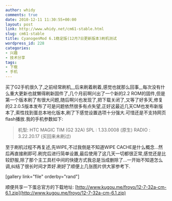 ```yaml
---
author: whidy
comments: true
date: 2010-12-11 11:30:55+00:00
layout: post
link: http://www.whidy.net/cm61-stable.html
slug: cm61-stable
title: CyanogenMod 6.1稳定版(12月7日更新版本)刷机测试
wordpress_id: 228
categories:
- 兴趣
- 技术分享
tags:
- 下载
- 手机
---
```


买了G2手机很久了,之前经常刷机,,,后来刷着刷着,感觉也就那么回事,,,每次没有什么重大更新也就懒得刷新固件了,几个月前啊兴出了一个新的2.2 ROM的固件,但是第一个版本刷了有很大问题,随后啊兴也发现了,把下载关闭了,又等了好多天,修复的2.2.0.5版本发布了可是问题依然很多有点失望,正好这最近几天CM也发布新版本了,索性找到蛋总本地化版本,刷了下感觉设置选项十分强大.可惜还是不支持网页flash播放.我的手机参数如下:


<blockquote>机型: HTC MAGIC TIM (G2 32A)
SPL : 1.33.0008 (原生)
RADIO : 3.22.20.17 (买回来未刷过)</blockquote>


至于刷机过程不再复述,先WIPE,不过我倒是不知道WIPE CACHE是什么概念...然后再直接刷即可.刷完后进行简单设置,最后使用了这几天一切都很正常,感觉还是比较舒服,除了那个主工具栏中间的快捷方式我总是当成删除了...一开始不知道怎么调,纠结了很长时间才弄好.刷好了顺便上几张图片供大家参考下.

[gallery link="file" orderby="rand"]

顺便共享一下蛋总官方的下载地址: [http://www.kugou.me/froyo/12-7-32a-cm-6.1.zip](http://www.kugou.me/froyo/12-7-32a-cm-6.1.zip)
